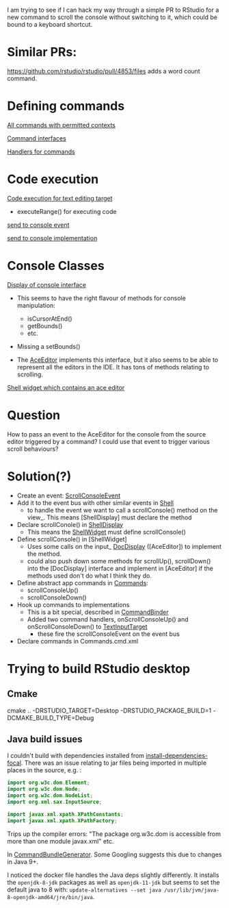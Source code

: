 I am trying to see if I can hack my way through a simple PR to RStudio for a new
command to scroll the console without switching to it, which could be bound to a keyboard shortcut.

# Similar PRs:

https://github.com/rstudio/rstudio/pull/4853/files adds a word count command.

# Defining commands

[All commands with permitted contexts](../src/gwt/src/org/rstudio/studio/client/workbench/commands/Commands.cmd.xml)

[Command interfaces](../src/gwt/src/org/rstudio/studio/client/workbench/commands/Commands.java)

[Handlers for commands](../src/gwt/src/org/rstudio/studio/client/workbench/views/source/editors/text/TextEditingTarget.java)

# Code execution 

[Code execution for text editing target](../src/gwt/src/org/rstudio/studio/client/workbench/views/source/editors/EditingTargetCodeExecution.java)
  - executeRange() for executing code

[send to console event](../src/gwt/src/org/rstudio/studio/client/workbench/views/console/events/SendToConsoleEvent.java)

[send to console implementation](../src/gwt/src/org/rstudio/studio/client/workbench/views/console/shell/Shell.java)

# Console Classes

[Display of console interface](../src/gwt/src/org/rstudio/studio/client/workbench/views/console/shell/editor/InputEditorDisplay.java)

  - This seems to have the right flavour of methods for console manipulation:
    - isCursorAtEnd()
    - getBounds()
    - etc.
  - Missing a setBounds()

  - The [AceEditor](../src/gwt/src/org/rstudio/studio/client/workbench/views/source/editors/text/AceEditor.java) implements this interface, but it also seems to be able to represent all the editors in the IDE. It has tons of methods relating to scrolling.
    

[Shell widget which contains an ace editor](../src/gwt/src/org/rstudio/studio/client/common/shell/ShellWidget.java)

# Question

How to pass an event to the AceEditor for the console from the source editor triggered by a command? I could use that event to trigger various scroll behaviours?

# Solution(?)

* Create an event: [ScrollConsoleEvent](../src/gwt/src/org/rstudio/studio/client/workbench/views/console/events/ScrollConsoleEvent.java)
* Add it to the event bus with other similar events in [Shell](../src/gwt/src/org/rstudio/studio/client/workbench/views/console/shell/Shell.java)
  - to handle the event we want to call a scrollConsole() method on the view_. This means [ShellDisplay] must declare the method
* Declare scrollConole() in [ShellDisplay](../src/gwt/src/org/rstudio/studio/client/common/shell/ShellDisplay.java) 
  - This means the [ShellWidget](../src/gwt/src/org/rstudio/studio/client/common/shell/ShellWidget.java) must define scrollConsole()
* Define scrollConsole() in [ShellWidget]
  - Uses some calls on the input_ [DocDisplay](../src/gwt/src/org/rstudio/studio/client/workbench/views/source/editors/text/DocDisplay.java) ([AceEditor]) to implement the method.
  - could also push down some methods for scrollUp(), scrollDown() into the [DocDisplay] interface and implement in [AceEditor] if the methods used don't do what I think they do.
* Define abstract app commands in [Commands](../src/gwt/src/org/rstudio/studio/client/workbench/commands/Commands.java):
  - scrollConsoleUp()
  - scrollConsoleDown()
* Hook up commands to implementations
  - This is a bit special, described in [CommandBinder](../src/gwt/src/org/rstudio/core/client/command/CommandBinder.java)
  - Added two command handlers, onScrollConsoleUp() and onScrollConsoleDown() to [TextInputTarget](../src/gwt/src/org/rstudio/studio/client/workbench/views/source/editors/text/TextEditingTarget.java)
    - these fire the scrollConsoleEvent on the event bus
* Declare commands in Commands.cmd.xml

# Trying to build RStudio desktop

## Cmake

cmake .. -DRSTUDIO_TARGET=Desktop -DRSTUDIO_PACKAGE_BUILD=1 -DCMAKE_BUILD_TYPE=Debug

## Java build issues

I couldn't build with dependencies installed from [install-dependencies-focal](../dependencies/linux/install-dependencies-focal). There was an issue relating to jar files being imported in multiple places in the source, e.g. :

```java
import org.w3c.dom.Element;
import org.w3c.dom.Node;
import org.w3c.dom.NodeList;
import org.xml.sax.InputSource;

import javax.xml.xpath.XPathConstants;
import javax.xml.xpath.XPathFactory;
```
Trips up the compiler errors: "The package org.w3c.dom is accessible from more than one module <unnamed> javax.xml" etc.

In [CommandBundleGenerator](../src/gwt/src/org/rstudio/core/rebind/command/CommandBundleGenerator.java). Some Googling suggests this due to changes in Java 9+.

I noticed the docker file handles the Java deps slightly differently. It installs the `openjdk-8-jdk` packages as well as `openjdk-11-jdk` but seems to set the default java to 8 with: `update-alternatives --set java /usr/lib/jvm/java-8-openjdk-amd64/jre/bin/java`.